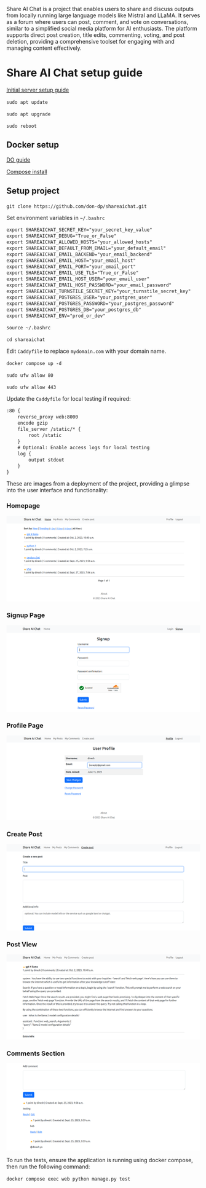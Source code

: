 Share AI Chat is a project that enables users to share and discuss outputs from locally running large language models like Mistral and LLaMA. It serves as a forum where users can post, comment, and vote on conversations, similar to a simplified social media platform for AI enthusiasts. The platform supports direct post creation, title edits, commenting, voting, and post deletion, providing a comprehensive toolset for engaging with and managing content effectively.

# Share AI Chat setup guide

[Initial server setup guide](https://www.digitalocean.com/community/tutorials/initial-server-setup-with-ubuntu-22-04)

`sudo apt update`

`sudo apt upgrade`

`sudo reboot`

## Docker setup

[DO guide](https://www.digitalocean.com/community/tutorials/how-to-install-and-use-docker-on-ubuntu-22-04#step-1-installing-docker)

[Compose install](https://docs.docker.com/compose/install/linux/)

## Setup project

`git clone https://github.com/don-dp/shareaichat.git`

Set environment variables in `~/.bashrc`

```
export SHAREAICHAT_SECRET_KEY="your_secret_key_value"
export SHAREAICHAT_DEBUG="True_or_False"
export SHAREAICHAT_ALLOWED_HOSTS="your_allowed_hosts"
export SHAREAICHAT_DEFAULT_FROM_EMAIL="your_default_email"
export SHAREAICHAT_EMAIL_BACKEND="your_email_backend"
export SHAREAICHAT_EMAIL_HOST="your_email_host"
export SHAREAICHAT_EMAIL_PORT="your_email_port"
export SHAREAICHAT_EMAIL_USE_TLS="True_or_False"
export SHAREAICHAT_EMAIL_HOST_USER="your_email_user"
export SHAREAICHAT_EMAIL_HOST_PASSWORD="your_email_password"
export SHAREAICHAT_TURNSTILE_SECRET_KEY="your_turnstile_secret_key"
export SHAREAICHAT_POSTGRES_USER="your_postgres_user"
export SHAREAICHAT_POSTGRES_PASSWORD="your_postgres_password"
export SHAREAICHAT_POSTGRES_DB="your_postgres_db"
export SHAREAICHAT_ENV="prod_or_dev"

```

`source ~/.bashrc`

`cd shareaichat`

Edit `Caddyfile` to replace `mydomain.com` with your domain name.

`docker compose up -d`

`sudo ufw allow 80`

`sudo ufw allow 443`

Update the `Caddyfile` for local testing if required:

```
:80 {
    reverse_proxy web:8000
    encode gzip
    file_server /static/* {
        root /static
    }
    # Optional: Enable access logs for local testing
    log {
        output stdout
    }
}
```

These are images from a deployment of the project, providing a glimpse into the user interface and functionality:

### Homepage
![Homepage](images/homepage.png)

### Signup Page
![Signup Page](images/signup.png)

### Profile Page
![Profile Page](images/profile.png)

### Create Post
![Create Post](images/create-post.png)

### Post View
![Post View](images/post-view.png)

### Comments Section
![Comments Section](images/comments.png)

To run the tests, ensure the application is running using docker compose, then run the following command:

`docker compose exec web python manage.py test`
